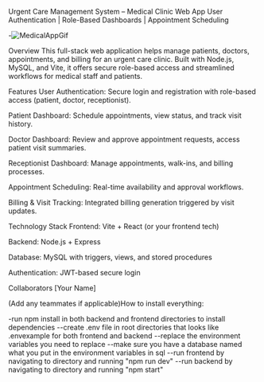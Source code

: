 Urgent Care Management System – Medical Clinic Web App
User Authentication | Role-Based Dashboards | Appointment Scheduling

-![MedicalAppGif](https://github.com/user-attachments/assets/11966565-87fb-4da3-9c7f-48e18bd84d48)

Overview
This full-stack web application helps manage patients, doctors, appointments, and billing for an urgent care clinic. Built with Node.js, MySQL, and Vite, it offers secure role-based access and streamlined workflows for medical staff and patients.

Features
User Authentication: Secure login and registration with role-based access (patient, doctor, receptionist).

Patient Dashboard: Schedule appointments, view status, and track visit history.

Doctor Dashboard: Review and approve appointment requests, access patient visit summaries.

Receptionist Dashboard: Manage appointments, walk-ins, and billing processes.

Appointment Scheduling: Real-time availability and approval workflows.

Billing & Visit Tracking: Integrated billing generation triggered by visit updates.

Technology Stack
Frontend: Vite + React (or your frontend tech)

Backend: Node.js + Express

Database: MySQL with triggers, views, and stored procedures

Authentication: JWT-based secure login

Collaborators
[Your Name]

(Add any teammates if applicable)How to install everything:

-run npm install in both backend and frontend directories to install dependencies
--create .env file in root directories that looks like .envexample for both frontend and backend
--replace the environment variables you need to replace
--make sure you have a database named what you put in the environment variables in sql
--run frontend by navigating to directory and running "npm run dev"
--run backend by navigating to directory and running "npm start"
